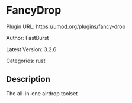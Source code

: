 # FancyDrop

Plugin URL: https://umod.org/plugins/fancy-drop

Author: FastBurst

Latest Version: 3.2.6

Categories: rust

## Description

The all-in-one airdrop toolset
